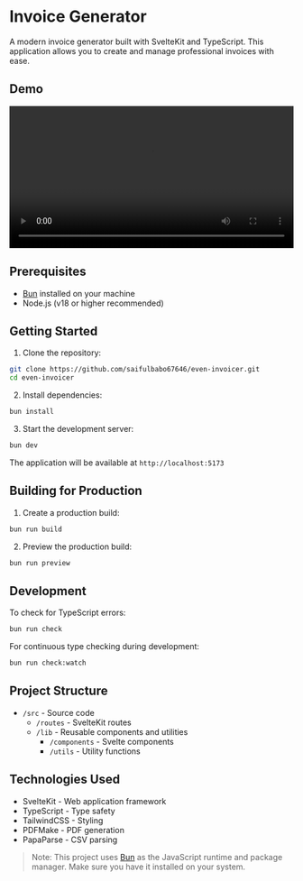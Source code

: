 # Invoice Generator

A modern invoice generator built with SvelteKit and TypeScript. This application allows you to create and manage professional invoices with ease.

## Demo

<video width="100%" controls>
  <source src="static/demo.webm" type="video/webm">
  Your browser does not support the video tag.
</video>

## Prerequisites

- [Bun](https://bun.sh) installed on your machine
- Node.js (v18 or higher recommended)

## Getting Started

1. Clone the repository:
```bash
git clone https://github.com/saifulbabo67646/even-invoicer.git
cd even-invoicer
```

2. Install dependencies:
```bash
bun install
```

3. Start the development server:
```bash
bun dev
```

The application will be available at `http://localhost:5173`

## Building for Production

1. Create a production build:
```bash
bun run build
```

2. Preview the production build:
```bash
bun run preview
```

## Development

To check for TypeScript errors:
```bash
bun run check
```

For continuous type checking during development:
```bash
bun run check:watch
```

## Project Structure

- `/src` - Source code
  - `/routes` - SvelteKit routes
  - `/lib` - Reusable components and utilities
    - `/components` - Svelte components
    - `/utils` - Utility functions

## Technologies Used

- SvelteKit - Web application framework
- TypeScript - Type safety
- TailwindCSS - Styling
- PDFMake - PDF generation
- PapaParse - CSV parsing

> Note: This project uses [Bun](https://bun.sh) as the JavaScript runtime and package manager. Make sure you have it installed on your system.

